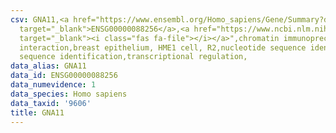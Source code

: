 ```yaml
---
csv: GNA11,<a href="https://www.ensembl.org/Homo_sapiens/Gene/Summary?db=core;g=ENSG00000088256"
  target="_blank">ENSG00000088256</a>,<a href="https://www.ncbi.nlm.nih.gov/pubmed/22863008"
  target="_blank"><i class="fas fa-file"></i></a>",chromatin immunoprecipitation assay,direct
  interaction,breast epithelium, HME1 cell, R2,nucleotide sequence identification,nucleotide
  sequence identification,transcriptional regulation,
data_alias: GNA11
data_id: ENSG00000088256
data_numevidence: 1
data_species: Homo sapiens
data_taxid: '9606'
title: GNA11
---
```

